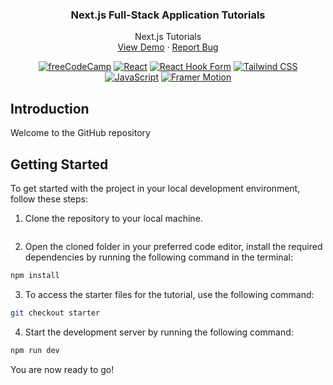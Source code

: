 <div id="top"></div>

<div align="center">
  <h3 align="center">Next.js Full-Stack Application Tutorials</h3>

  <p align="center">
    Next.js Tutorials
    <br />
    <a href="https://next-fcc-familyguy.vercel.app/">View Demo</a>
    ·
    <a href="https://github.com/Yazdun/next-fcc-familyguy/issues">Report Bug</a>
  </p>

  [![freeCodeCamp](https://img.shields.io/badge/-freeCodeCamp-brightgreen?logo=freeCodeCamp)](https://www.freecodecamp.org/)
  [![React](https://img.shields.io/badge/-React-blue?logo=React)](https://reactjs.org/)
  [![React Hook Form](https://img.shields.io/badge/-Next.js-6E36F6?logo=Next.js&logoColor=white&color=black)](https://react-hook-form.com/)
  [![Tailwind CSS](https://img.shields.io/badge/-Tailwind%20CSS-06B6D4?logo=Tailwind%20CSS&logoColor=black&color=white)](https://tailwindcss.com/)
  [![JavaScript](https://img.shields.io/badge/-JavaScript-FFA500?logo=JavaScript&logoColor=white&color=FFA500)](https://developer.mozilla.org/en-US/docs/Web/JavaScript)
  [![Framer Motion](https://img.shields.io/badge/-Framer%20Motion-blue?logo=Framer)](https://www.framer.com/api/motion/)

</div>

## Introduction

Welcome to the GitHub repository 

## Getting Started

To get started with the project in your local development environment, follow
these steps:

1. Clone the repository to your local machine.

```bash

```

2. Open the cloned folder in your preferred code editor, install the required
   dependencies by running the following command in the terminal:

```bash
npm install
```

3. To access the starter files for the tutorial, use the following command:

```bash
git checkout starter
```

4. Start the development server by running the following command:

```bash
npm run dev
```

You are now ready to go!

<br>